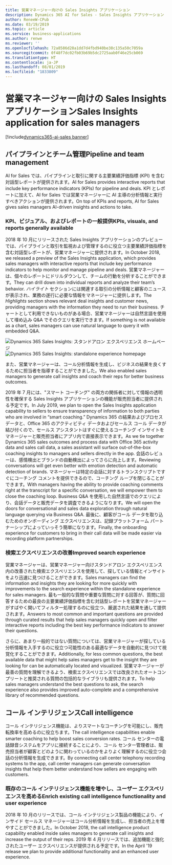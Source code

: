 ```yaml
---
title: 営業マネージャー向けの Sales Insights アプリケーション
description: Dynamics 365 AI for Sales - Sales Insights アプリケーション
author: ReneeW-CPub
ms.date: 03/19/2019
ms.topic: article
ms.service: business-applications
ms.author: renwe
ms.reviewer: ''
ms.openlocfilehash: 72a8586d28a1dd7d4fbd940be38c135a50c7059a
ms.sourcegitcommit: 0f48f7dc02fb03b69b5dc2725aab0f46e25cb069
ms.translationtype: HT
ms.contentlocale: ja-JP
ms.lasthandoff: 08/01/2019
ms.locfileid: "1833809"
---
```

#  <a name="sales-insights-application-for-sales-managers"></a><span data-ttu-id="25239-103">営業マネージャー向けの Sales Insights アプリケーション</span><span class="sxs-lookup"><span data-stu-id="25239-103">Sales Insights application for sales managers</span></span>
[!include[dynamics365-ai-sales banner](../../includes/dynamics365-ai-sales.md)]


## <a name="pipeline-and-team-management"></a><span data-ttu-id="25239-104">パイプラインとチーム管理</span><span class="sxs-lookup"><span data-stu-id="25239-104">Pipeline and team management</span></span>

<span data-ttu-id="25239-105">AI for Sales では、パイプラインと取引に関する主要業績評価指標 (KPI) を含む対話型レポートが提供されます。</span><span class="sxs-lookup"><span data-stu-id="25239-105">AI for Sales provides interactive reports that include key performance indicators (KPIs) for pipeline and deals.</span></span> <span data-ttu-id="25239-106">KPI とレポートに加えて、AI for Sales では営業マネージャーに AI 主導の分析情報と実行すべきアクションが提供されます。</span><span class="sxs-lookup"><span data-stu-id="25239-106">On top of KPIs and reports, AI for Sales gives sales managers AI-driven insights and actions to take.</span></span>

### <a name="kpis-visuals-and-reports-generally-available"></a><span data-ttu-id="25239-107">KPI、ビジュアル、およびレポートの一般提供</span><span class="sxs-lookup"><span data-stu-id="25239-107">KPIs, visuals, and reports generally available</span></span>

<span data-ttu-id="25239-108">2018 年 10 月にリリースされた Sales Insights アプリケーションのプレビューでは、パイプラインと取引を監視および管理するのに役立つ主要業績評価指標を含む対話型レポートが、営業マネージャーに提供されます。</span><span class="sxs-lookup"><span data-stu-id="25239-108">In October 2018, we released a preview of the Sales Insights application, which provides sales managers with interactive reports that include key performance indicators to help monitor and manage pipeline and deals.</span></span> <span data-ttu-id="25239-109">営業マネージャーは、個々のレポートにドリルダウンして、チームの行動を分析することができます。</span><span class="sxs-lookup"><span data-stu-id="25239-109">They can drill down into individual reports and analyze their team’s behavior.</span></span> <span data-ttu-id="25239-110">*ハイライト* セクションには関連する取引の分析情報と顧客のニュースが表示され、業務の遂行に必要な情報をマネージャーに提供します。</span><span class="sxs-lookup"><span data-stu-id="25239-110">The *Highlights* section shows relevant deal insights and customer news, providing managers with the information they need to run their business.</span></span> <span data-ttu-id="25239-111">チャートとして利用できないものがある場合、営業マネージャーは自然言語を使用して埋め込み Q&A でそのクエリを実行できます。</span><span class="sxs-lookup"><span data-stu-id="25239-111">If something is not available as a chart, sales managers can use natural language to query it with embedded Q&A.</span></span>

<span data-ttu-id="25239-112">![Dynamics 365 Sales Insights: スタンドアロン エクスペリエンス ホームページ](media/dynamics365-ai-sales-standalone-experience-1.png "Dynamics 365 Sales Insights: スタンドアロン エクスペリエンス ホームページ")</span><span class="sxs-lookup"><span data-stu-id="25239-112">![Dynamics 365 Sales Insights: standalone experience homepage](media/dynamics365-ai-sales-standalone-experience-1.png "Dynamics 365 Sales Insights: standalone experience homepage")</span></span>
<!-- Picture 1 -->

<span data-ttu-id="25239-113">また、営業マネージャーは、コール分析情報を生成し、ビジネスの結果を良くするために担当者を指導することができました。</span><span class="sxs-lookup"><span data-stu-id="25239-113">We also enabled sales managers to generate call insights and coach their reps for better business outcomes.</span></span>

<span data-ttu-id="25239-114">2019 年 7 月には、"スマート コーチング" の両方の関係者に対して情報の透明性を確保する Sales Insights アプリケーションの機能が販売担当者に提供される予定です。</span><span class="sxs-lookup"><span data-stu-id="25239-114">In July 2019, we plan to open the Sales Insights application capability to sellers to ensure transparency of information to both parties who are involved in “smart coaching.”</span></span> <span data-ttu-id="25239-115">Dynamics 365 の結果およびプロセス データと、Office 365 のアクティビティ データおよびセールス コール データが結び付くので、セールス アシスタントはすぐに使えるコーチング インサイトをマネージャーと販売担当者にアプリ内で直接表示できます。</span><span class="sxs-lookup"><span data-stu-id="25239-115">As we tie together Dynamics 365 sales outcomes and process data with Office 365 activity data and sales call data, a sales assistant will surface out-of-the-box coaching insights to managers and sellers directly in the app.</span></span> <span data-ttu-id="25239-116">会話のレビューは、感情検出とブランドの自動検出によってさらに向上します。</span><span class="sxs-lookup"><span data-stu-id="25239-116">Reviewing conversations will get even better with emotion detection and automatic detection of brands.</span></span> <span data-ttu-id="25239-117">マネージャーは特定の会話に対するトランスクリプトですぐにコーチング コメントを提供できるので、コーチング ループを閉じることができます。</span><span class="sxs-lookup"><span data-stu-id="25239-117">With managers having the ability to provide coaching comments right at the transcript for a specific conversation, we will empower them to close the coaching loop.</span></span> <span data-ttu-id="25239-118">Business Q&A を使用した自然言語でのクエリにより、会話データと販売データを調査できるようになります。</span><span class="sxs-lookup"><span data-stu-id="25239-118">We will open the doors for conversational and sales data exploration through natural language querying via Business Q&A.</span></span> <span data-ttu-id="25239-119">最後に、顧客がコール データを取り込むためのオンボーディング エクスペリエンスは、記録プラットフォーム パートナーシップによっていっそう簡単になります。</span><span class="sxs-lookup"><span data-stu-id="25239-119">Finally, the onboarding experience for customers to bring in their call data will be made easier via recording platform partnerships.</span></span>

### <a name="improved-search-experience"></a><span data-ttu-id="25239-120">検索エクスペリエンスの改善</span><span class="sxs-lookup"><span data-stu-id="25239-120">Improved search experience</span></span> 
<span data-ttu-id="25239-121">営業マネージャーは、営業マネージャー向けスタンドアロン エクスペリエンス内の改善された検索エクスペリエンスを使用して、探している情報とインサイトをより迅速に見つけることができます。</span><span class="sxs-lookup"><span data-stu-id="25239-121">Sales managers can find the information and insights they are looking for more quickly with improvements to the search experience within the standalone experience for sales managers.</span></span> <span data-ttu-id="25239-122">最も一般的な質問や重要な質問に対する回答が、質問に回答するための最良の主要業績評価指標を含む対話型レポートを営業マネージャーがすばやく開いてフィルター処理するのに役立つ、厳選された結果を通して提供されます。</span><span class="sxs-lookup"><span data-stu-id="25239-122">Answers to most common and important questions are provided through curated results that help sales managers quickly open and filter interactive reports including the best key performance indicators to answer their questions.</span></span>

<span data-ttu-id="25239-123">さらに、あまり一般的ではない質問については、営業マネージャーが探している分析情報を入手するのに役立つ可能性のある最適なデータを自動的に見つけて視覚化することができます。</span><span class="sxs-lookup"><span data-stu-id="25239-123">Additionally, for less common questions, the best available data that might help sales managers get to the insight they are looking for can be automatically located and visualized.</span></span> <span data-ttu-id="25239-124">営業マネージャーが最善の質問を理解できるよう、検索エクスペリエンスでは改良されたオートコンプリートと推奨される質問の包括的なライブラリも提供されます。</span><span class="sxs-lookup"><span data-stu-id="25239-124">To help sales managers understand the best questions to ask, the search experience also provides improved auto-complete and a comprehensive library of recommended questions.</span></span>

## <a name="call-intelligence"></a><span data-ttu-id="25239-125">コール インテリジェンス</span><span class="sxs-lookup"><span data-stu-id="25239-125">Call intelligence</span></span>

<span data-ttu-id="25239-126">コール インテリジェンス機能は、よりスマートなコーチングを可能にし、販売転換率を高めるのに役立ちます。</span><span class="sxs-lookup"><span data-stu-id="25239-126">The call intelligence capabilities enable smarter coaching to help boost sales conversion rates.</span></span> <span data-ttu-id="25239-127">コール センターの電話録音システムをアプリに接続することにより、コール センター管理者は、販売担当者が顧客とどのように関わっているのかをよりよく理解するのに役立つ会話の分析情報を生成できます。</span><span class="sxs-lookup"><span data-stu-id="25239-127">By connecting call center telephony recording systems to the app, call center managers can generate conversation insights that help them better understand how sellers are engaging with customers.</span></span>

### <a name="enrich-existing-call-intelligence-functionality-and-user-experience"></a><span data-ttu-id="25239-128">既存のコール インテリジェンス機能を増やし、ユーザー エクスペリエンスを高める</span><span class="sxs-lookup"><span data-stu-id="25239-128">Enrich existing call intelligence functionality and user experience</span></span>
<span data-ttu-id="25239-129">2018 年 10 月のリリースでは、コール インテリジェンス製品の機能により、インサイド セールス マネージャーはコール分析情報を生成し、担当者の売上を増やすことができました。</span><span class="sxs-lookup"><span data-stu-id="25239-129">In October 2018, the call intelligence product capability enabled inside sales managers to generate call insights and increase the output of their reps.</span></span> <span data-ttu-id="25239-130">2019 年 4 月リリースでは、追加機能と強化されたユーザー エクスペリエンスが提供される予定です。</span><span class="sxs-lookup"><span data-stu-id="25239-130">In the April '19 release we plan to provide additional functionality and an enhanced user experience.</span></span>
